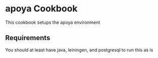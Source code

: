 apoya Cookbook
==============

This cookbook setups the apoya environment

Requirements
------------

You should at least have java, leiningen, and postgresql to run this as is


